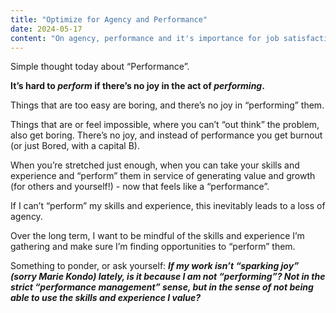 ```yaml
---
title: "Optimize for Agency and Performance"
date: 2024-05-17
content: "On agency, performance and it's importance for job satisfaction."
---
```


Simple thought today about “Performance”.

**It’s hard to _perform_ if there’s no joy in the act of _performing_.**  

Things that are too easy are boring, and there’s no joy in “performing” them.

Things that are or feel impossible, where you can’t “out think” the problem, also get boring. There’s no joy, and instead of performance you get burnout (or just Bored, with a capital B).

When you’re stretched just enough, when you can take your skills and experience and “perform” them in service of generating value and growth (for others and yourself!) - now that feels like a “performance”.

If I can’t “perform” my skills and experience, this inevitably leads to a loss of agency. 

Over the long term, I want to be mindful of the skills and experience I’m gathering and make sure I’m finding opportunities to “perform” them.

Something to ponder, or ask yourself: ***If my work isn’t “sparking joy” (sorry Marie Kondo) lately, is it because I am not “performing”? Not in the strict “performance management” sense, but in the sense of not being able to use the skills and experience I value?***
